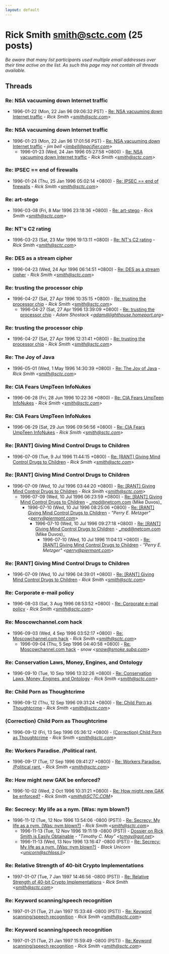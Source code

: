 ```yaml
---
layout: default
---
```


# Rick Smith <smith@sctc.com> (25 posts)

_Be aware that many list participants used multiple email addresses over their time active on the list. As such this page may not contain all threads available._

## Threads

### Re: NSA vacuuming down Internet traffic
+ 1996-01-22 (Mon, 22 Jan 96 09:06:32 PST) - [Re: NSA vacuuming down Internet traffic](/archive/1996/01/01b8a4fe372fe142c6eeb10efcb8a1ad481bab4396c1ee6338132dcfb8ec45ae) - _Rick Smith \<smith@sctc.com\>_

### Re: NSA vacuuming down Internet traffic
+ 1996-01-23 (Mon, 22 Jan 96 17:01:56 PST) - [Re: NSA vacuuming down Internet traffic](/archive/1996/01/d5ca143a3a65fb7741ab33c74a890bfb0252e52d4263eae4daacf1835e989d30) - _jim bell \<jimbell@pacifier.com\>_
  + 1996-01-23 (Wed, 24 Jan 1996 05:27:58 +0800) - [Re: NSA vacuuming down Internet traffic](/archive/1996/01/f9fdcaebe88a8b12438668f32679939c1a3bb394a274d1389c9bf3cef527ee80) - _Rick Smith \<smith@sctc.com\>_

### Re: IPSEC == end of firewalls
+ 1996-01-24 (Thu, 25 Jan 1996 05:02:14 +0800) - [Re: IPSEC == end of firewalls](/archive/1996/01/83f6d670b01d9ea476b267074febd22df117066e3d364073129d3114e00cf785) - _Rick Smith \<smith@sctc.com\>_

### Re: art-stego
+ 1996-03-08 (Fri, 8 Mar 1996 23:18:36 +0800) - [Re: art-stego](/archive/1996/03/be811dae83c184cfb7144d2abe5456925f0b051f640e0336c568282df15d49df) - _Rick Smith \<smith@sctc.com\>_

### Re: NT's C2 rating
+ 1996-03-23 (Sat, 23 Mar 1996 19:13:11 +0800) - [Re: NT's C2 rating](/archive/1996/03/8de172e3d8d5553a95cf8da2c51d64b122f2a2871fbe0971d56c836c78f68daa) - _Rick Smith \<smith@sctc.com\>_

### Re: DES as a stream cipher
+ 1996-04-23 (Wed, 24 Apr 1996 06:14:51 +0800) - [Re: DES as a stream cipher](/archive/1996/04/ead5e4bfaf8828e89a4ad3892cfa0f24941fa0df6c62f47d77c42cf3e5e431e7) - _Rick Smith \<smith@sctc.com\>_

### Re: trusting the processor chip
+ 1996-04-27 (Sat, 27 Apr 1996 10:35:15 +0800) - [Re: trusting the processor chip](/archive/1996/04/eafc82f588636f92cd22c4fae3a89a5cd0ccfacaee9fc478221d4723db4da631) - _Rick Smith \<smith@sctc.com\>_
  + 1996-04-27 (Sat, 27 Apr 1996 13:39:09 +0800) - [Re: trusting the processor chip](/archive/1996/04/ab2e8760c0ac5598f1b9e45f8b163bb7186f0e0a48e09187f432649e4bcf66b8) - _Adam Shostack \<adam@lighthouse.homeport.org\>_

### Re: trusting the processor chip
+ 1996-04-27 (Sat, 27 Apr 1996 12:31:41 +0800) - [Re: trusting the processor chip](/archive/1996/04/61faaff300070f1993ba86d787274797f8f6641e265ce645442c200218e3badc) - _Rick Smith \<smith@sctc.com\>_

### Re: The Joy of Java
+ 1996-05-01 (Wed, 1 May 1996 14:30:39 +0800) - [Re: The Joy of Java](/archive/1996/05/7fd2734327c200918c8934edc3e8d3fe75f79743e9caab2e9ae7d9794646a597) - _Rick Smith \<smith@sctc.com\>_

### Re: CIA Fears UmpTeen InfoNukes
+ 1996-06-28 (Fri, 28 Jun 1996 10:22:36 +0800) - [Re: CIA Fears UmpTeen InfoNukes](/archive/1996/06/5fd4cfc245cfa89dc9d39ea506856822fda7317b17fc617b6ec2e191338c256e) - _Rick Smith \<smith@sctc.com\>_

### Re: CIA Fears UmpTeen InfoNukes
+ 1996-06-29 (Sat, 29 Jun 1996 09:56:56 +0800) - [Re: CIA Fears UmpTeen InfoNukes](/archive/1996/06/fd01c058944a4525bbb969d835e7a78dab678ee58e063aa7045e83c0ecf0cdd2) - _Rick Smith \<smith@sctc.com\>_

### Re: [RANT] Giving Mind Control Drugs to Children
+ 1996-07-09 (Tue, 9 Jul 1996 11:44:15 +0800) - [Re: [RANT] Giving Mind Control Drugs to Children](/archive/1996/07/0da92589c5c4d856fc93b39c810dd94a0a3231bd75026e42fc45ec3b78f7322d) - _Rick Smith \<smith@sctc.com\>_

### Re: [RANT] Giving Mind Control Drugs to Children
+ 1996-07-09 (Wed, 10 Jul 1996 03:44:20 +0800) - [Re: [RANT] Giving Mind Control Drugs to Children](/archive/1996/07/34b069457bf668b11b7cd1e2b8b81358fb6d9738f80a56a59e6adaa9e8e018cd) - _Rick Smith \<smith@sctc.com\>_
  + 1996-07-09 (Wed, 10 Jul 1996 06:23:59 +0800) - [Re: [RANT] Giving Mind Control Drugs to Children](/archive/1996/07/668b2c2ba85e933dc74fad95c335b8c3b51234ce84760831d1559674827af650) - _mpd@netcom.com (Mike Duvos)_
    + 1996-07-10 (Wed, 10 Jul 1996 08:25:06 +0800) - [Re: [RANT] Giving Mind Control Drugs to Children](/archive/1996/07/4e23ebe6b79e89f3839c2134aa0b13bd2ee4162630e5b18a8901caf9028b8822) - _"Perry E. Metzger" \<perry@piermont.com\>_
      + 1996-07-10 (Wed, 10 Jul 1996 09:27:18 +0800) - [Re: [RANT] Giving Mind Control Drugs to Children](/archive/1996/07/7be4bf7241b92765b2ac67df2e9dccd745023edf43d132add86830289b45b38e) - _mpd@netcom.com (Mike Duvos)_
        + 1996-07-10 (Wed, 10 Jul 1996 11:04:13 +0800) - [Re: [RANT] Giving Mind Control Drugs to Children](/archive/1996/07/954159f498e93c651274fc4ddc1116a81a97c1981e494969c4f375cd018e68ec) - _"Perry E. Metzger" \<perry@piermont.com\>_

### Re: [RANT] Giving Mind Control Drugs to Children
+ 1996-07-09 (Wed, 10 Jul 1996 04:39:01 +0800) - [Re: [RANT] Giving Mind Control Drugs to Children](/archive/1996/07/5bad5be4c51dff4903aecea8cd0f65a723918462481a75002365a2434f94c4b9) - _Rick Smith \<smith@sctc.com\>_

### Re: Corporate e-mail policy
+ 1996-08-03 (Sat, 3 Aug 1996 08:53:52 +0800) - [Re: Corporate e-mail policy](/archive/1996/08/ec49b3d8ef65cd620094a8ccc7421a97051f3b00c0c61d97e140d6635c44745a) - _Rick Smith \<smith@sctc.com\>_

### Re: Moscowchannel.com hack
+ 1996-09-03 (Wed, 4 Sep 1996 03:52:17 +0800) - [Re: Moscowchannel.com hack](/archive/1996/09/109b0f652a709686c275e62c2a85c4f6f4fdfce0b9cd33b8e181b5f2ed14c886) - _Rick Smith \<smith@sctc.com\>_
  + 1996-09-04 (Thu, 5 Sep 1996 04:40:58 +0800) - [Re: Moscowchannel.com hack](/archive/1996/09/3d3ed112b007f89543ef7d7b6a539a4a3b45c3c68d54295c218ca58dcd2f228d) - _snow \<snow@smoke.suba.com\>_

### Re: Conservation Laws, Money, Engines, and Ontology
+ 1996-09-10 (Tue, 10 Sep 1996 13:32:26 +0800) - [Re: Conservation Laws, Money, Engines, and Ontology](/archive/1996/09/d97e7924e2a09c95d1123e6f8944d079a0d66ea905f431cc450f6db5a197a975) - _Rick Smith \<smith@sctc.com\>_

### Re: Child Porn as Thoughtcrime
+ 1996-09-12 (Thu, 12 Sep 1996 09:31:24 +0800) - [Re: Child Porn as Thoughtcrime](/archive/1996/09/92f2c6ca9c9ea6ca539595600654704cb66d7f4218ea311cb09bfe56a61e67ca) - _Rick Smith \<smith@sctc.com\>_

### (Correction) Child Porn as Thoughtcrime
+ 1996-09-12 (Fri, 13 Sep 1996 05:36:12 +0800) - [(Correction) Child Porn as Thoughtcrime](/archive/1996/09/cb4ce68637767962d06be1b413c87a8f1d822e4d14761d2493afaeeafd79b0d1) - _Rick Smith \<smith@sctc.com\>_

### Re: Workers Paradise. /Political rant.
+ 1996-09-17 (Tue, 17 Sep 1996 09:41:27 +0800) - [Re: Workers Paradise. /Political rant.](/archive/1996/09/af291dbbe8e6735725507a14d6dc0784f281e52256648154aa580c221357c265) - _Rick Smith \<smith@sctc.com\>_

### Re: How might new GAK be enforced?
+ 1996-10-02 (Wed, 2 Oct 1996 10:31:21 +0800) - [Re: How might new GAK be enforced?](/archive/1996/10/c5d9b251eca17eb541931b93624cfc09fb5597f5aaa0b781390571625ca41a11) - _Rick Smith \<smith@SCTC.COM\>_

### Re: Secrecy: My life as a nym. (Was: nym blown?)
+ 1996-11-12 (Tue, 12 Nov 1996 13:54:06 -0800 (PST)) - [Re: Secrecy: My life as a nym. (Was: nym blown?)](/archive/1996/11/a1ece581ed1b0baccdc222cdb752bd8ffb669ecfe58c58ee98a0f66562e76c0a) - _Rick Smith \<smith@sctc.com\>_
  + 1996-11-13 (Tue, 12 Nov 1996 19:11:19 -0800 (PST)) - [Dossier on Rick Smith is Easily Obtainable](/archive/1996/11/d30c2c33e8a74030fbd8ce270e3e40710a18b8da5ec33cc889c25e8843709d70) - _"Timothy C. May" \<tcmay@got.net\>_
  + 1996-11-13 (Wed, 13 Nov 1996 13:16:47 -0800 (PST)) - [Re: Secrecy: My life as a nym. (Was: nym blown?)](/archive/1996/11/459b324d1d4f0af1a78ff30c5b2d8a8b8249194302f4f6e223c78b993cd7e31a) - _Black Unicorn \<unicorn@schloss.li\>_

### Re: Relative Strength of 40-bit Crypto Implementations
+ 1997-01-07 (Tue, 7 Jan 1997 14:46:56 -0800 (PST)) - [Re: Relative Strength of 40-bit Crypto Implementations](/archive/1997/01/2721b0de267aa298a33901355cb53f27f079d0f37ed9da4f9c9d3a468cba8c03) - _Rick Smith \<smith@sctc.com\>_

### Re: Keyword scanning/speech recognition
+ 1997-01-21 (Tue, 21 Jan 1997 15:33:48 -0800 (PST)) - [Re: Keyword scanning/speech recognition](/archive/1997/01/69fbc014eb1e235367d711c05eb6f552cb10807b2c74de2c639ad8a06184839c) - _Rick Smith \<smith@sctc.com\>_

### Re: Keyword scanning/speech recognition
+ 1997-01-21 (Tue, 21 Jan 1997 15:59:49 -0800 (PST)) - [Re: Keyword scanning/speech recognition](/archive/1997/01/b97b46ee7b9b8df9646581188a28e6766355cc21fa5663705814522bf1d9369b) - _Rick Smith \<smith@sctc.com\>_

